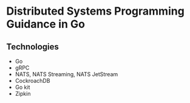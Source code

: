 # Distributed Systems Programming Guidance in Go

## Technologies
* Go 
* gRPC
* NATS, NATS Streaming, NATS JetStream
* CockroachDB
* Go kit
* Zipkin
